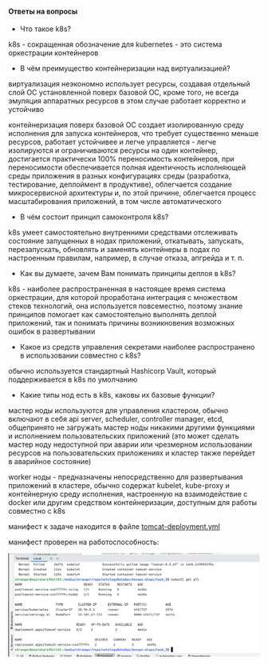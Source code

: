 #### Ответы на вопросы

- Что такое k8s?

k8s - сокращенная обозначение для kubernetes - это система оркестрации контейнеров

- В чём преимущество контейнеризации над виртуализацией?

виртуализация неэкономно использует ресурсы, создавая отдельный слой ОС установленной поверх базовой ОС, кроме того, не всегда эмуляция аппаратных ресурсов в этом случае работает корректно и устойчиво

контейнеризация поверх базовой ОС создает изолированную среду исполнения для запуска контейнеров, что требует существенно меньше ресурсов, работает устойчивее и легче управляется - легче изолируются и ограничиваются ресурсы на один контейнер, достигается практически 100% переносимость контейнеров, при переносимости обеспечивается полная идентичность исполняющей среды приложения в разных конфигурациях среды (разработка, тестирование, деплоймент в продуктиве), облегчается создание микросервисной архитектуры и, по этой причине, облегчается процесс масштабирования приложений, в том числе автоматического

- В чём состоит принцип самоконтроля k8s?

k8s умеет самостоятельно внутренними средствами отслеживать состояние запущенных в нодах приложений, откатывать, запускать, перезапускать, обновлять и заменять контейнеры в подах по настроенным правилам, например, в случае отказа, апгрейда и т. п.

- Как вы думаете, зачем Вам понимать принципы деплоя в k8s?

k8s - наиболее распространенная в настоящее время система оркестрации, для которой проработана интеграция с множеством стеков технологий, она используется повсеместно, поэтому знание принципов помогает как самостоятельно выполнять деплой приложений, так и понимать причины возникновения возможных ошибок в развертывании

- Какое из средств управления секретами наиболее распространено в использовании совместно с k8s?

обычно используется стандартный Hashicorp Vault, который поддерживается в k8s по умолчанию

- Какие типы нод есть в k8s, каковы их базовые функции?

мастер ноды используются для управления кластером, обычно включают в себя api server, scheduler, controller manager, etcd, общепринято не загружать мастер ноды никакими другими функциями и исполнением пользовательских приложений (это может сделать мастер ноду недоступной при аварии или чрезмерном использовании ресурсов на пользовательских приложениях и кластер также перейдет в аварийное состояние)

worker ноды - предназначены непосредственно для развертывания приложений в кластере, обычно содержат kubelet, kube-proxy и контейнерную среду исполнения, настроенную на взаимодействие с docker или другим средством контейнеризации, доступным для работы совместно с k8s

манифест к задаче находится в файле [tomcat-deployment.yml](tomcat-deployment.yml)

манифест проверен на работоспособность:

![img.png](img.png)